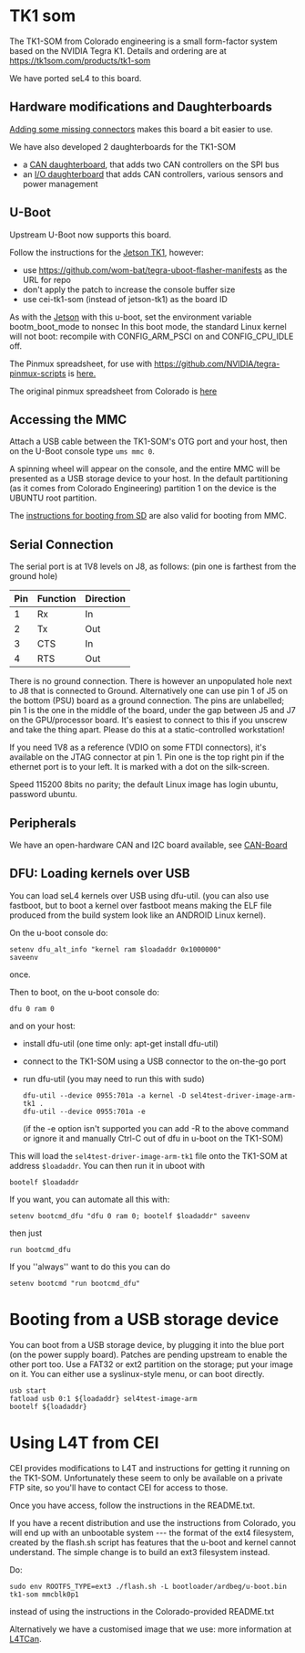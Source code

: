 # TK1 som

The TK1-SOM from Colorado engineering is a small form-factor system
based on the NVIDIA Tegra K1. Details and ordering are at
<https://tk1som.com/products/tk1-som>

We have ported seL4 to this board.

## Hardware modifications and Daughterboards


[Adding some missing connectors](Tk1SomMods) makes this board a
bit easier to use.

We have also developed 2 daughterboards for the TK1-SOM

- a [CAN daughterboard](CANBoard), that adds two CAN
        controllers on the SPI bus
- an [I/O daughterboard](DaughterBoard) that adds CAN
        controllers, various sensors and power management

## U-Boot

Upstream U-Boot now supports this board.

Follow the instructions for the [Jetson TK1](../jetsontk1#flash-u-boot), however:

- use <https://github.com/wom-bat/tegra-uboot-flasher-manifests>
        as the URL for repo
- don't apply the patch to increase the console buffer size
- use cei-tk1-som (instead of jetson-tk1) as the board ID

As with the [Jetson](../jetsontk1) with this u-boot, set the
environment variable bootm_boot_mode to nonsec In this boot mode, the
standard Linux kernel will not boot: recompile with CONFIG_ARM_PSCI on
and CONFIG_CPU_IDLE off.

The Pinmux spreadsheet, for use with
<https://github.com/NVIDIA/tegra-pinmux-scripts> is
[here.](CEI_TK1_SOM_customer_pinmux_v11.xlsm)

The original pinmux spreadsheet from Colorado is
[here](tk1-som_pinmux_V2.4.xlsm)

## Accessing the MMC
Attach a USB cable
between the TK1-SOM's OTG port and your host, then on the U-Boot console
type `ums mmc 0`.

A spinning wheel will appear on the console, and the entire MMC will be
presented as a USB storage device to your host. In the default
partitioning (as it comes from Colorado Engineering) partition 1 on the
device is the UBUNTU root partition.

The [instructions for booting from SD](../GeneralARM#sd)
are also valid for booting from MMC.

## Serial Connection
 The serial port is at 1V8 levels on J8, as
follows: (pin one is farthest from the ground hole) 

|Pin|Function|Direction|
|-|-|-|
|1 |Rx |In |
|2 |Tx |Out |
|3 |CTS |In |
|4 |RTS |Out |

There is no ground connection. There is however an unpopulated hole next
to J8 that is connected to Ground. Alternatively one can use pin 1 of J5
on the bottom (PSU) board as a ground connection. The pins are
unlabelled; pin 1 is the one in the middle of the board, under the gap
between J5 and J7 on the GPU/processor board. It's easiest to connect to
this if you unscrew and take the thing apart. Please do this at a
static-controlled workstation!

If you need 1V8 as a reference (VDIO on some FTDI connectors), it's
available on the JTAG connector at pin 1. Pin one is the top right pin
if the ethernet port is to your left. It is marked with a dot on the
silk-screen.

Speed 115200 8bits no parity; the default Linux image has login ubuntu,
password ubuntu.

## Peripherals
 We have an open-hardware CAN and I2C board available,
see [CAN-Board](CANBoard)

## DFU: Loading kernels over USB
You can load seL4 kernels over USB using dfu-util. (you can also use fastboot,
but to boot a kernel over fastboot means making the ELF file produced
from the build system look like an ANDROID Linux kernel).

On the u-boot console do:
~~~
setenv dfu_alt_info "kernel ram $loadaddr 0x1000000"
saveenv
~~~
once.

Then to boot, on the u-boot console do:
~~~
dfu 0 ram 0
~~~
and on your host:

- install dfu-util (one time only: apt-get install dfu-util)
- connect to the TK1-SOM using a USB connector to the on-the-go
        port

- run dfu-util (you may need to run this with sudo)

      dfu-util --device 0955:701a -a kernel -D sel4test-driver-image-arm-tk1 .
      dfu-util --device 0955:701a -e

  (if the -e option isn't supported you
  can add -R to the above command or ignore it and manually Ctrl-C out
  of dfu in u-boot on the TK1-SOM)
  

This will load the `sel4test-driver-image-arm-tk1` file onto the TK1-SOM
at address `$loadaddr`. You can then run it in uboot with

    bootelf $loadaddr

If you want, you can automate all this with:

    setenv bootcmd_dfu "dfu 0 ram 0; bootelf $loadaddr" saveenv

then just

    run bootcmd_dfu

If you ''always'' want to do this you can do

    setenv bootcmd "run bootcmd_dfu"

# Booting from a USB storage device

You can boot from a USB storage device, by plugging it into the blue
port (on the power supply board). Patches are pending upstream to enable
the other port too. Use a FAT32 or ext2 partition on the storage; put
your image on it. You can either use a syslinux-style menu, or can boot
directly.
~~~
usb start 
fatload usb 0:1 ${loadaddr} sel4test-image-arm 
bootelf ${loadaddr}
~~~

# Using L4T from CEI


CEI provides modifications to L4T and instructions for getting it
running on the TK1-SOM. Unfortunately these seem to only be available on
a private FTP site, so you'll have to contact CEI for access to those.

Once you have access, follow the instructions in the README.txt.

If you have a recent distribution and use the instructions from
Colorado, you will end up with an unbootable system --- the format of
the ext4 filesystem, created by the flash.sh script has features that
the u-boot and kernel cannot understand. The simple change is to build
an ext3 filesystem instead.

Do:


~~~
sudo env ROOTFS_TYPE=ext3 ./flash.sh -L bootloader/ardbeg/u-boot.bin tk1-som mmcblk0p1
~~~
instead of using the instructions in the Colorado-provided
README.txt

Alternatively we have a customised image that we use: more information
at [L4TCan](L4TCan).

